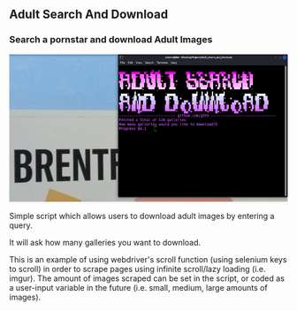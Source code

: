 ## Adult Search And Download ##

### Search a pornstar and download Adult Images ###

![Alt text](assets/adult.png "Adult Search and Download")

Simple script which allows users to download adult images by entering a query.

It will ask how many galleries you want to download.

This is an example of using webdriver's scroll function (using selenium keys to scroll) in order to scrape pages using infinite scroll/lazy loading (i.e. imgur). The amount of images scraped can be set in the script, or coded as a user-input variable in the future (i.e. small, medium, large amounts of images).
